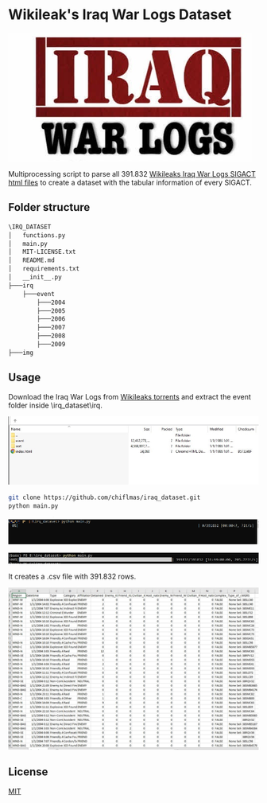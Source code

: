 # Wikileak's Iraq War Logs Dataset

![Alt Text](img/logo.jpg)

Multiprocessing script to parse all 391.832 [Wikileaks Iraq War Logs SIGACT html files](https://www.wikileaks.org/War-Diary-Iraq-War-Logs.html)
to create a dataset with the tabular information of every SIGACT.

## Folder structure
```bash
\IRQ_DATASET
│   functions.py
│   main.py
│   MIT-LICENSE.txt
│   README.md
│   requirements.txt
│   __init__.py
├───irq
    ├───event
        ├───2004
        ├───2005
        ├───2006
        ├───2007
        ├───2008
        ├───2009
├───img
```

## Usage

Download the Iraq War Logs from [Wikileaks torrents](https://file.wikileaks.org/torrent/) and extract the event folder
inside \irq_dataset\irq.

![Alt Text](img/event_folder_rar.jpg)

```bash
git clone https://github.com/chiflmas/iraq_dataset.git
python main.py
```

![Alt Text](img/main_gif.gif)

![Alt Text](img/barra_final.jpg)

It creates a .csv file with 391.832 rows.

![Alt Text](img/csv_screenshot.jpg)

## License

[MIT](https://choosealicense.com/licenses/mit/)
